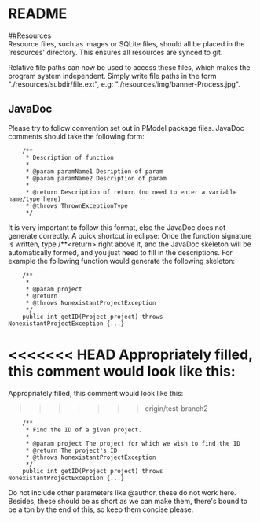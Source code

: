 README
=====
##Resources  
Resource files, such as images or SQLite files, should all be placed in the 'resources' directory. This ensures all resources are synced to git.

Relative file paths can now be used to access these files, which makes the program system independent. Simply write file paths in the form "./resources/subdir/file.ext", e.g: "./resources/img/banner-Process.jpg".
 

## JavaDoc
Please try to follow convention set out in PModel package files. JavaDoc comments should take the following form:

		/**
		 * Description of function
		 *
		 * @param paramName1 Desription of param
		 * @param paramName2 Description of param
		 *...
		 * @return Description of return (no need to enter a variable name/type here)
		 * @throws ThrownExceptionType
		 */

 It is very important to follow this format, else the JavaDoc does not generate correctly. A quick shortcut in eclipse:
 		Once the function signature is written, type /**\<return\> right above it, and the JavaDoc skeleton will be 
 		automatically formed, and you just need to fill in the descriptions. For example the following function would
 		generate the following skeleton:

 		/**
		 * 
		 * @param project
		 * @return
		 * @throws NonexistantProjectException
		 */
		public int getID(Project project) throws NonexistantProjectException {...}

<<<<<<< HEAD
 Appropriately filled, this comment would look like this:
=======
Appropriately filled, this comment would look like this:
>>>>>>> origin/test-branch2

 		/**
 		 * Find the ID of a given project.
 		 *
 		 * @param project The project for which we wish to find the ID
 		 * @return The project's ID 
 		 * @throws NonexistantProjectException
 		 */
 		public int getID(Project project) throws NonexistantProjectException {...}

Do not include other parameters like @author, these do not work here. Besides, these should be
as short as we can make them, there's bound to be a ton by the end of this, so keep them
concise please.

